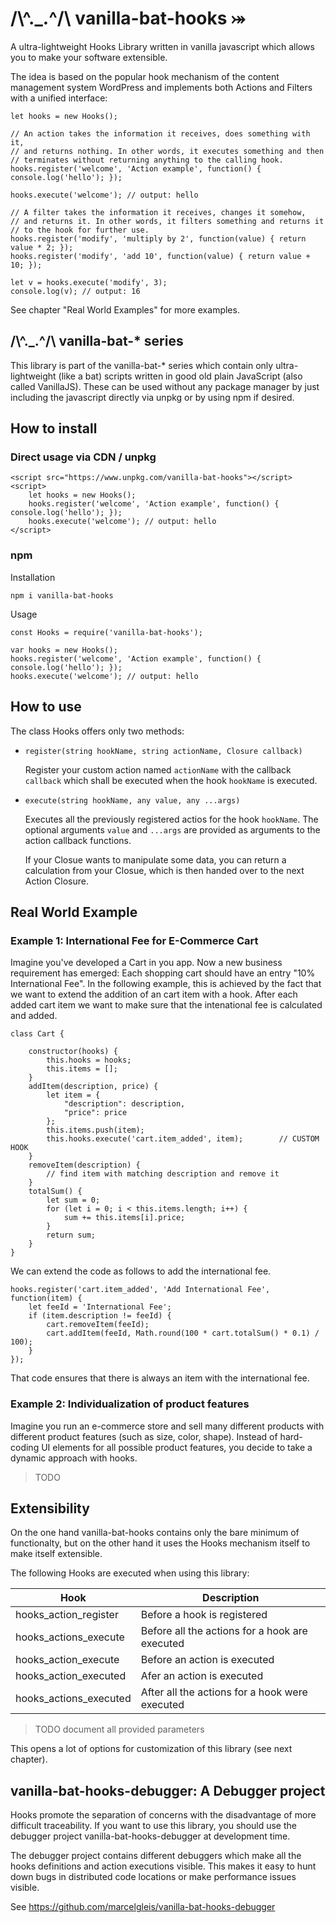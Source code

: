 # /\\^._.^/\ vanilla-bat-hooks ⤖ 

A ultra-lightweight Hooks Library written in vanilla javascript which allows you 
to make your software extensible.

The idea is based on the popular hook mechanism of the content management
system WordPress and implements both Actions and Filters with a unified interface:

    let hooks = new Hooks();

    // An action takes the information it receives, does something with it, 
    // and returns nothing. In other words, it executes something and then 
    // terminates without returning anything to the calling hook.
    hooks.register('welcome', 'Action example', function() { console.log('hello'); });

    hooks.execute('welcome'); // output: hello

    // A filter takes the information it receives, changes it somehow, 
    // and returns it. In other words, it filters something and returns it 
    // to the hook for further use. 
    hooks.register('modify', 'multiply by 2', function(value) { return value * 2; });
    hooks.register('modify', 'add 10', function(value) { return value + 10; });

    let v = hooks.execute('modify', 3);
    console.log(v); // output: 16

See chapter "Real World Examples" for more examples.

## __/\\^._.^/\ vanilla-bat-* series__
This library is part of the vanilla-bat-* series which contain only ultra-lightweight
(like a bat) scripts written in good old plain JavaScript (also called VanillaJS).
These can be used without any package manager by just including the javascript directly
via unpkg or by using npm if desired.

## How to install

### Direct usage via CDN / unpkg


    <script src="https://www.unpkg.com/vanilla-bat-hooks"></script>
    <script>
        let hooks = new Hooks();
        hooks.register('welcome', 'Action example', function() { console.log('hello'); });
        hooks.execute('welcome'); // output: hello
    </script>

### npm

Installation

    npm i vanilla-bat-hooks

Usage

    const Hooks = require('vanilla-bat-hooks');
    
    var hooks = new Hooks();
    hooks.register('welcome', 'Action example', function() { console.log('hello'); });
    hooks.execute('welcome'); // output: hello

## How to use

The class Hooks offers only two methods:

- `register(string hookName, string actionName, Closure callback)`

    Register your custom action named `actionName` with the callback `callback` which shall be executed
    when the hook `hookName` is executed.


- `execute(string hookName, any value, any ...args)`

    Executes all the previously registered actios for the hook `hookName`. The optional arguments `value`
    and `...args` are provided as arguments to the action callback functions. 

    If your Closue wants to manipulate some data, you can return a calculation from your Closue, which is
    then handed over to the next Action Closure.



## Real World Example

### Example 1: International Fee for E-Commerce Cart

Imagine you've developed a Cart in you app. Now a new business requirement has emerged: 
Each shopping cart should have an entry "10% International Fee". In the following example, 
this is achieved by the fact that we want to extend the addition of an cart item with a hook. 
After each added cart item we want to make sure that the intenational fee is calculated and added.

    class Cart {

        constructor(hooks) {
            this.hooks = hooks;
            this.items = [];
        }
        addItem(description, price) {
            let item = {
                "description": description,
                "price": price
            };
            this.items.push(item);
            this.hooks.execute('cart.item_added', item);        // CUSTOM HOOK
        }
        removeItem(description) {
            // find item with matching description and remove it
        }
        totalSum() {
            let sum = 0;
            for (let i = 0; i < this.items.length; i++) {
                sum += this.items[i].price;
            }
            return sum;
        }
    }

We can extend the code as follows to add the international fee.

    hooks.register('cart.item_added', 'Add International Fee', function(item) {
        let feeId = 'International Fee';
        if (item.description != feeId) {
            cart.removeItem(feeId);
            cart.addItem(feeId, Math.round(100 * cart.totalSum() * 0.1) / 100);
        }
    });

That code ensures that there is always an item with the international fee.


### Example 2: Individualization of product features

Imagine you run an e-commerce store and sell many different products with different 
product features (such as size, color, shape). Instead of hard-coding UI elements 
for all possible product features, you decide to take a dynamic approach with hooks.

> TODO


## Extensibility
On the one hand vanilla-bat-hooks contains only the bare minimum of functionalty, 
but on the other hand it uses the Hooks mechanism itself to make itself extensible.

The following Hooks are executed when using this library:

| Hook                   | Description                                           |
|------------------------|-------------------------------------------------------|
| hooks_action_register  | Before a hook is registered                           |
| hooks_actions_execute  | Before all the actions for a hook are executed        |
| hooks_action_execute   | Before an action is executed                          |
| hooks_action_executed  | Afer an action is executed                            |
| hooks_actions_executed | After all the actions for a hook were executed |

> TODO document all provided parameters

This opens a lot of options for customization of this library (see next chapter).

## vanilla-bat-hooks-debugger: A Debugger project

Hooks promote the separation of concerns with the disadvantage of more difficult 
traceability. If you want to use this library, you should use the debugger 
project vanilla-bat-hooks-debugger at development time.

The debugger project contains different debuggers which make all the hooks definitions
and action executions visible. This makes it easy to hunt down bugs in distributed code
locations or make performance issues visible.

See https://github.com/marcelgleis/vanilla-bat-hooks-debugger

